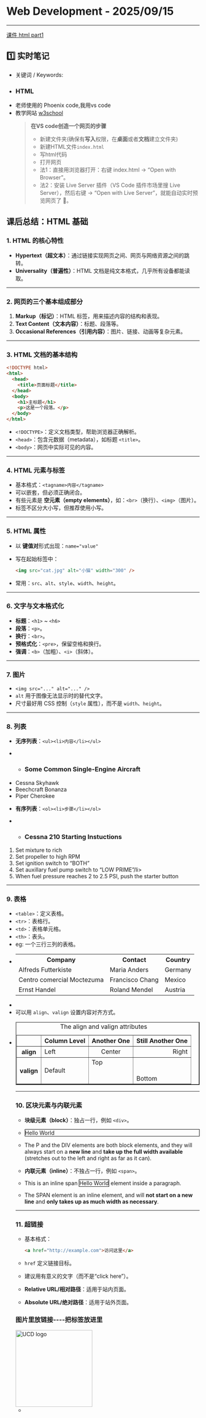# Web Development - 2025/09/15

---
[课件 html part1](https://github.com/UIT6/6UIT-learning-journal/blob/d375755ca12da1e8aa9bf0948cf485ff1a01d726/Web-Development/files/Lecture%202%20-%20html%20part%201.pdf)

## 1️⃣ 实时笔记
- 关键词 / Keywords:
 - ### HTML 
 - 老师使用的 Phoenix code,我用vs code
 - 教学网站 [w3school](https://www.w3school.com.cn/html/index.asp)
   > **在VS code创造一个网页的步骤**
   > - 新建文件夹(确保有**写入**权限，在**桌面**或者**文档**建立文件夹)
   > - 新建HTML文件`index.html`
   > - 写html代码
   > - 打开网页
    > - 法1：直接用浏览器打开：右键 index.html → “Open with Browser”。
    > - 法2：安装 Live Server 插件（VS Code 插件市场里搜 Live Server），然后右键 → “Open with Live Server”，就能自动实时预览网页了 🚀。

## 课后总结：HTML 基础

### 1. HTML 的核心特性

* **Hypertext（超文本）**：通过链接实现网页之间、网页与网络资源之间的跳转。
* **Universality（普遍性）**：HTML 文档是纯文本格式，几乎所有设备都能读取。

---

### 2. 网页的三个基本组成部分

1. **Markup（标记）**：HTML 标签，用来描述内容的结构和表现。
2. **Text Content（文本内容）**：标题、段落等。
3. **Occasional References（引用内容）**：图片、链接、动画等复杂元素。

---

### 3. HTML 文档的基本结构

```html
<!DOCTYPE html>
<html>
  <head>
    <title>页面标题</title>
  </head>
  <body>
    <h1>主标题</h1>
    <p>这是一个段落。</p>
  </body>
</html>
```

* `<!DOCTYPE>`：定义文档类型，帮助浏览器正确解析。
* `<head>`：包含元数据（metadata），如标题 `<title>`。
* `<body>`：网页中实际可见的内容。

---

### 4. HTML 元素与标签

* 基本格式：`<tagname>内容</tagname>`
* 可以嵌套，但必须正确闭合。
* 有些元素是 **空元素（empty elements）**，如：`<br>`（换行）、`<img>`（图片）。
* 标签不区分大小写，但推荐使用小写。

---

### 5. HTML 属性

* 以 **键值对**形式出现：`name="value"`
* 写在起始标签中：

  ```html
  <img src="cat.jpg" alt="小猫" width="300" />
  ```
* 常用：`src`、`alt`、`style`、`width`、`height`。

---

### 6. 文字与文本格式化

* **标题**：`<h1>` \~ `<h6>`
* **段落**：`<p>`。
* **换行**：`<br>`。
* **预格式化**：`<pre>`，保留空格和换行。
* **强调**：`<b>`（加粗）、`<i>`（斜体）。

---

### 7. 图片

* `<img src="..." alt="..." />`
* `alt` 用于图像无法显示时的替代文字。
* 尺寸最好用 CSS 控制（`style` 属性），而不是 `width`、`height`。

---

### 8. 列表

* **无序列表**：`<ul><li>内容</li></ul>`
- *  <h3>Some Common Single-Engine Aircraft</h3>
 <ul>
  <li>Cessna Skyhawk</li>
  <li>Beechcraft Bonanza</li>
  <li>Piper Cherokee</li>
 </ul>

 
* **有序列表**：`<ol><li>步骤</li></ol>`
- *  <h3> Cessna 210 Starting Instuctions </h3>
 <ol>
  <li> Set mixture to rich </li>
  <li> Set propeller to high RPM </li>
  <li> Set ignition switch to “BOTH” </li>
  <li> Set auxillary fuel pump switch to “LOW PRIME”/li>
  <li> When fuel pressure reaches 2 to 2.5 PSI, push the 
 starter button </li>
 </ol>

---

### 9. 表格

* `<table>`：定义表格。
* `<tr>`：表格行。
* `<td>`：表格单元格。
* `<th>`：表头。
* eg: 一个三行三列的表格。
* <table>
  <tr>
    <th>Company</th>
    <th>Contact</th>
    <th>Country</th>
  </tr>
  <tr>
    <td>Alfreds Futterkiste</td>
    <td>Maria Anders</td>
    <td>Germany</td>
  </tr>
  <tr>
    <td>Centro comercial Moctezuma</td>
    <td>Francisco Chang</td>
    <td>Mexico</td>
  </tr>
  <tr>
    <td>Ernst Handel</td>
    <td>Roland Mendel</td>
    <td>Austria</td>
  </tr>
  </table>
* 
* 可以用 `align`、`valign` 设置内容对齐方式。
* <table border = "2">
 <caption> The align and valign attributes 
 </caption>
 <tr align = "center">
 <th> </th>
 <th> Column Level </th>
 <th> Another One </th>
 <th> Still Another One </th>
 </tr>
 <tr>
 <th> align </th>
 <td align = "left"> Left </td>
 <td align = "center"> Center </td>
 <td align = "right"> Right </td>
 </tr>
 <tr>
 <th> <br /> valign <br /> <br /> </th>
 <td> Default </td>
 <td valign = "top"> Top </td>
 <td valign = "bottom"> Bottom </td>
 </tr>
 </table>

---



### 10. 区块元素与内联元素

* **块级元素（block）**：独占一行，例如 `<div>`。

* <div style="border: 1px solid black">Hello World</div>

* The P and the DIV elements are both block elements, and they will always start on a **new line** and **take up the full width available** (stretches out to the left and right as far as it can).

* **内联元素（inline）**：不独占一行，例如 `<span>`。
* <p>This is an inline span <span style="border: 1px solid black">Hello World</span> element inside a paragraph.
* The SPAN element is an inline element, and will **not start on a new line** and **only takes up as much width as necessary**.

  

---


### 11. 超链接

* 基本格式：

  ```html
  <a href="http://example.com">访问这里</a>
  ```
* `href` 定义链接目标。
* 建议用有意义的文字（而不是“click here”）。
* **Relative URL/相对路径**：适用于站内页面。
* **Absolute URL/绝对路径**：适用于站外页面。


### 图片里放链接----**把<img>标签放进<a>里**
  <a href="https://www.ucd.ie/">
  <img src="ucd-logo.png" alt="UCD logo" width="200">
</a>

- 